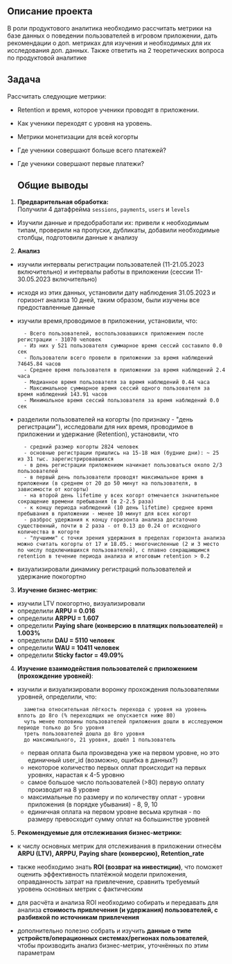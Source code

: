 ## Описание проекта
В роли продуктового аналитика необходимо рассчитать метрики на базе данных о поведении пользователей в игровом приложении, дать рекомендации о доп. метриках для изучения и необходимых для их исследования доп. данных.
Также ответить на 2 теоретических вопроса по продуктовой аналитике

## Задача
Рассчитать следующие метрики:

- Retention и время, которое ученики проводят в приложении.
- Как ученики переходят с уровня на уровень.
- Метрики монетизации для всей когорты
- Где ученики совершают больше всего платежей?
- Где ученики совершают первые платежи?

  ## Общие выводы

1. **Предварительная обработка:**\
Получили 4 датафрейма `sessions`, `payments`, `users` и `levels`
- Изучили данные и предобработали их: привели к необходимым типам, проверили на пропуски, дубликаты, добавили необходимые столбцы, подготовили данные к анализу

2. **Анализ**
- изучили интервалы регистрации пользователей (11-21.05.2023 включительно) и интервалы работы в приложении (сессии 11-30.05.2023 включительно)
- исходя из этих данных, установили дату наблюдения 31.05.2023 и горизонт анализа 10 дней, таким образом, были изучены все предоставленные данные
- изучили время,проводимое в приложении, установили, что:

        - Всего пользователей, воспользовавшихся приложением после регистрации - 31070 человек
        - Из них у 521 пользователя суммарное время сессий составило 0.0 сек
        - Пользователи всего провели в приложении за время наблюдений 74645.84 часов
        - Среднее время пользователя в приложении за время наблюдений 2.4 часа
        - Медианное время пользователя за время наблюдений 0.44 часа
        - Максимальное суммарное время сессий одного пользователя за время наблюдений 143.91 часов
        - Минимальное время сессий пользователя за время наблюдений 0.0 сек
        
- разделили пользователей на когорты (по признаку - "день регистрации"), исследовали для них время, проводимое в приложении и удержание (Retention), установили, что 

        - средний размер когорты 2824 человек
        - основные регистрации пришлись на 15-18 мая (будние дни): ~ 25 из 31 тыс. зарегистрировавшихся
        - в день регистрации приложением начинает пользоваться около 2/3 пользователей
        - в первый день пользователи проводят максимальное время в приложении (в среднем от 20 до 50 минут на пользователя, в зависимости от когорты)
        - на второй день lifetime у всех когорт отмечается значительное сокращение времени пребывания (в 2-2.5 раза)
        - к концу периода наблюдений (10 день lifetime) среднее время пребывания в приложении - менее 10 минут для всех когорт
        - разброс удержания к концу горизонта анализа достаточно существенный, почти в 2 раза - от 0.13 до 0.24 от исходного количества в когорте
        - "лучшими" с точки зрения удержания в пределах горизонта анализа можно считать когорты от 17 и 18.05.: многочисленные (2 и 3 место по числу подключившихся пользователей), с плавно сокращающимся retention в течение периода анализа и итоговым retention > 0.2        
- визуализировали динамику регистраций пользователей и удержание покогортно

3. **Изучение бизнес-метрик**:
- изучили LTV покогортно, визуализировали
- определили **ARPU = 0.016**
- определили **ARPPU = 1.607**
- определили **Paying share (конверсию в платящих пользователей) = 1.003%**
- определили **DAU = 5110 человек**
- определили **WAU = 10411 человек**
- определили **Sticky factor = 49.09%**

4. **Изучение взаимодействия пользователей с приложением (прохождение уровней)**:
- изучили и визуализировали воронку прохождения пользователями уровней, определили, что:

        заметна относительная лёгкость перехода с уровня на уровень вплоть до 8го (% переходящих не опускается ниже 80)
        чуть менее половины пользователей приложения дошли в исследуемом периоде только до 5го уровня
        треть пользователей дошла до 8го уровня
        до максимального, 21 уровня, дошёл 1 пользователь
        
    - первая оплата была произведена уже на первом уровне, но это единичный user_id (возможно, ошибка в данных?)
    - некоторое количество первых оплат происходит на первых уровнях, нарастая к 4-5 уровню
    - самое большое число пользователей (>80) первую оплату производит на 8 уровне
    - максимальные по размеру и по количеству оплат - уровни приложения (в порядке убывания) - 8, 9, 10
    - единичная оплата на первом уровне весьма крупная - по размеру превосходит сумму оплат на большинстве уровней
    
5. **Рекомендуемые для отслеживания бизнес-метрики:**
- к числу основных метрик для отслеживания в приложении отнесём **ARPU (LTV), ARPPU, Paying share (конверсию), Retention_rate**

- также необходимо знать **ROI (возврат на инвестиции)**, что поможет оценить эффективность платёжной модели приложения, оправданность затрат на привлечение, сравнить требуемый уровень основных метрик с фактическим
- для расчёта и анализа ROI необходимо собирать и передавать для анализа **стоимость привлечения (и удержания) пользователей, с разбивкой по источникам привлечения**

- дополнительно полезно собрать и изучить **данные о типе устройств/операционных системах/регионах пользователей**, чтобы производить анализ бизнес-метрик, уточнённых по этим параметрам
